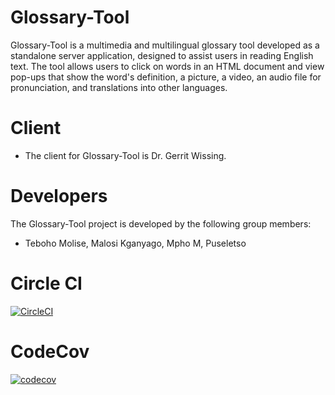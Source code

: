 # Glossary-Tool

Glossary-Tool is a multimedia and multilingual glossary tool developed as a standalone server application, designed to assist users in reading English text. The tool allows users to click on words in an HTML document and view pop-ups that show the word's definition, a picture, a video, an audio file for pronunciation, and translations into other languages.

# Client

- The client for Glossary-Tool is Dr. Gerrit Wissing.

# Developers
The Glossary-Tool project is developed by the following group members:



- Teboho Molise, Malosi Kganyago, Mpho M, Puseletso

# Circle CI

[![CircleCI](https://img.shields.io/circleci/build/github/0b10001/Glossary-Tool/main)](https://github.com/0b10001/Glossary-Tool.git)

# CodeCov

 [![codecov](https://codecov.io/gh/<0b10001>/<Glossary-Tool>/branch/main/graph/badge.svg)](https://codecov.io/gh/<0b10001>/<Glossary-Tool>)
